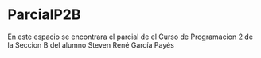 # ParcialP2B
En este espacio se encontrara el parcial de el Curso de Programacion 2 de la Seccion B del alumno Steven René García Payés
